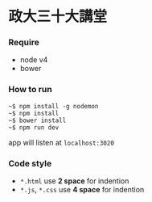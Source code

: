 # 政大三十大講堂

### Require

- node v4
- bower

### How to run

```
~$ npm install -g nodemon
~$ npm install
~$ bower install
~$ npm run dev
```

app will listen at `localhost:3020`


### Code style

- `*.html` use **2 space** for indention
- `*.js`, `*.css` use **4 space** for indention

